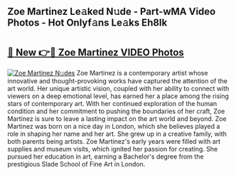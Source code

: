 ## Zoe Martinez Le𝚊ked N𝚞de - Part-wMA Video Photos - Hot Onlyf𝚊ns Le𝚊ks Eh8Ik

# <h2><a href="http://ab35810.deff.icu/?id=Zoe+Martinez">🔗 New 👉🔴 Zoe Martinez VIDEO Photos</a></h2>

[![Zoe Martinez N𝚞des](https://i.imgur.com/rIISA9y.gif)](http://ab35810.deff.icu/?id=Zoe+Martinez)
Zoe Martinez is a contemporary artist whose innovative and thought-provoking works have captured the attention of the art world. Her unique artistic vision, coupled with her ability to connect with viewers on a deep emotional level, has earned her a place among the rising stars of contemporary art. With her continued exploration of the human condition and her commitment to pushing the boundaries of her craft, Zoe Martinez is sure to leave a lasting impact on the art world and beyond. Zoe Martinez was born on a nice day in London, which she believes played a role in shaping her name and her art. She grew up in a creative family, with both parents being artists. Zoe Martinez's early years were filled with art supplies and museum visits, which ignited her passion for creating. She pursued her education in art, earning a Bachelor's degree from the prestigious Slade School of Fine Art in London.
